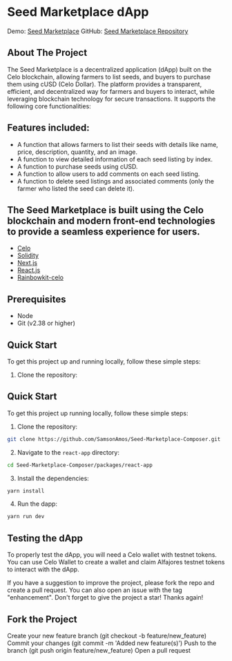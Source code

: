 # Seed Marketplace dApp

Demo: [Seed Marketplace](https://seed-marketplace-composer-react-app.vercel.app/)
GitHub: [Seed Marketplace Repository](https://github.com/SamsonAmos/Seed-Marketplace-Composer.git)

## About The Project

The Seed Marketplace is a decentralized application (dApp) built on the Celo blockchain, allowing farmers to list seeds, and buyers to purchase them using cUSD (Celo Dollar). The platform provides a transparent, efficient, and decentralized way for farmers and buyers to interact, while leveraging blockchain technology for secure transactions. It supports the following core functionalities:

## Features included:

- A function that allows farmers to list their seeds with details like name, price, description, quantity, and an image.
- A function to view detailed information of each seed listing by index.
- A function to purchase seeds using cUSD.
- A function to allow users to add comments on each seed listing.
- A function to delete seed listings and associated comments (only the farmer who listed the seed can delete it).

## The Seed Marketplace is built using the Celo blockchain and modern front-end technologies to provide a seamless experience for users.

- [Celo](https://celo.org/)
- [Solidity](https://docs.soliditylang.org/en/v0.8.19/)
- [Next.js](https://nextjs.org/)
- [React.js](https://reactjs.org/)
- [Rainbowkit-celo](https://github.com/celo-org/rainbowkit-celo)

## Prerequisites

- Node
- Git (v2.38 or higher)

## Quick Start

To get this project up and running locally, follow these simple steps:

1. Clone the repository:

## Quick Start

To get this project up running locally, follow these simple steps:

1. Clone the repository:

```bash
git clone https://github.com/SamsonAmos/Seed-Marketplace-Composer.git
```

2. Navigate to the `react-app` directory:

```bash
cd Seed-Marketplace-Composer/packages/react-app
```

3. Install the dependencies:

```bash
yarn install
```

4. Run the dapp:

```bash
yarn run dev
```

## Testing the dApp

To properly test the dApp, you will need a Celo wallet with testnet tokens. You can use Celo Wallet to create a wallet and claim Alfajores testnet tokens to interact with the dApp.

If you have a suggestion to improve the project, please fork the repo and create a pull request. You can also open an issue with the tag "enhancement". Don't forget to give the project a star! Thanks again!

## Fork the Project

Create your new feature branch (git checkout -b feature/new_feature)
Commit your changes (git commit -m 'Added new feature(s)')
Push to the branch (git push origin feature/new_feature)
Open a pull request
